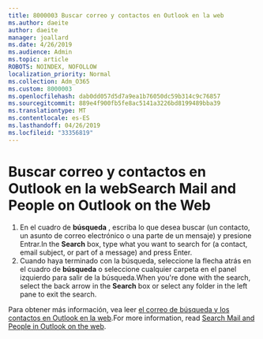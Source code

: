 ```yaml
---
title: 8000003 Buscar correo y contactos en Outlook en la web
ms.author: daeite
author: daeite
manager: joallard
ms.date: 4/26/2019
ms.audience: Admin
ms.topic: article
ROBOTS: NOINDEX, NOFOLLOW
localization_priority: Normal
ms.collection: Adm_O365
ms.custom: 8000003
ms.openlocfilehash: dab0dd057d5d7a9ea1b76050dc59b314c9c76857
ms.sourcegitcommit: 889e4f900fb5fe8ac5141a3226bd8199489bba39
ms.translationtype: MT
ms.contentlocale: es-ES
ms.lasthandoff: 04/26/2019
ms.locfileid: "33356819"
---
```

# <a name="search-mail-and-people-on-outlook-on-the-web"></a><span data-ttu-id="984b9-102">Buscar correo y contactos en Outlook en la web</span><span class="sxs-lookup"><span data-stu-id="984b9-102">Search Mail and People on Outlook on the Web</span></span>

1. <span data-ttu-id="984b9-103">En el cuadro de **búsqueda** , escriba lo que desea buscar (un contacto, un asunto de correo electrónico o una parte de un mensaje) y presione Entrar.</span><span class="sxs-lookup"><span data-stu-id="984b9-103">In the **Search** box, type what you want to search for (a contact, email subject, or part of a message) and press Enter.</span></span>
2. <span data-ttu-id="984b9-104">Cuando haya terminado con la búsqueda, seleccione la flecha atrás en el cuadro de **búsqueda** o seleccione cualquier carpeta en el panel izquierdo para salir de la búsqueda.</span><span class="sxs-lookup"><span data-stu-id="984b9-104">When you're done with the search, select the back arrow in the **Search** box or select any folder in the left pane to exit the search.</span></span>

<span data-ttu-id="984b9-105">Para obtener más información, vea leer [el correo de búsqueda y los contactos en Outlook en la web](https://support.office.com/article/b27e5eb7-3255-4c61-bf16-1c6a16bc2e6b).</span><span class="sxs-lookup"><span data-stu-id="984b9-105">For more information, read [Search Mail and People in Outlook on the web](https://support.office.com/article/b27e5eb7-3255-4c61-bf16-1c6a16bc2e6b).</span></span>